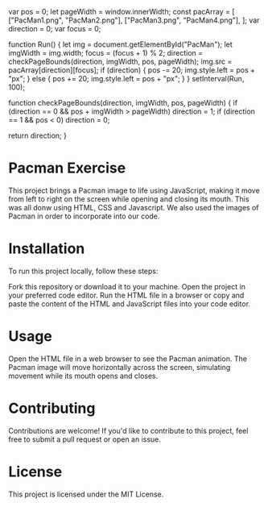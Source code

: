 var pos = 0;
let pageWidth = window.innerWidth;
const pacArray = [
  ["PacMan1.png", "PacMan2.png"],
  ["PacMan3.png", "PacMan4.png"],
];
var direction = 0;
var focus = 0;

function Run() {
  let img = document.getElementById("PacMan");
  let imgWidth = img.width;
  focus = (focus + 1) % 2;
  direction = checkPageBounds(direction, imgWidth, pos, pageWidth);
  img.src = pacArray[direction][focus];
  if (direction) {
    pos -= 20;
    img.style.left = pos + "px";
  } else {
    pos += 20;
    img.style.left = pos + "px";
  }
}
setInterval(Run, 100);

function checkPageBounds(direction, imgWidth, pos, pageWidth) {
  if (direction == 0 && pos + imgWidth > pageWidth) direction = 1;
  if (direction == 1 && pos < 0) direction = 0;

  return direction;
}


# Pacman Exercise
This project brings a Pacman image to life using JavaScript, making it move from left to right on the screen while opening and closing its mouth. This was all donw using HTML, CSS and Javascript. We also used the images of Pacman in order to incorporate into our code. 

# Installation
To run this project locally, follow these steps:

Fork this repository or download it to your machine.
Open the project in your preferred code editor.
Run the HTML file in a browser or copy and paste the content of the HTML and JavaScript files into your code editor.
# Usage
Open the HTML file in a web browser to see the Pacman animation. The Pacman image will move horizontally across the screen, simulating movement while its mouth opens and closes.

# Contributing
Contributions are welcome! If you'd like to contribute to this project, feel free to submit a pull request or open an issue.

# License
This project is licensed under the MIT License.

